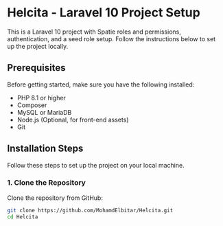 # Helcita - Laravel 10 Project Setup

This is a Laravel 10 project with Spatie roles and permissions, authentication, and a seed role setup. Follow the instructions below to set up the project locally.

## Prerequisites

Before getting started, make sure you have the following installed:

- PHP 8.1 or higher
- Composer
- MySQL or MariaDB
- Node.js (Optional, for front-end assets)
- Git

## Installation Steps

Follow these steps to set up the project on your local machine.

### 1. Clone the Repository

Clone the repository from GitHub:

```bash
git clone https://github.com/MohamdElbitar/Helcita.git
cd Helcita
